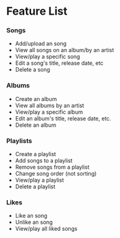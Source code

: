 # **Feature List**

### **Songs**
- Add/upload an song
- View all songs on an album/by an artist
- View/play a specific song
- Edit a song's title, release date, etc
- Delete a song

### **Albums**
- Create an album
- View all albums by an artist
- View/play a specific album
- Edit an album's title, release date, etc.
- Delete an album

### **Playlists**
- Create a playlist
- Add songs to a playlist
- Remove songs from a playlist
- Change song order (not sorting)
- View/play a playlist
- Delete a playlist

### **Likes**
- Like an song
- Unlike an song
- View/play all liked songs